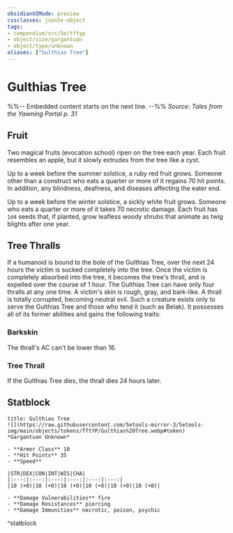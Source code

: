 ```yaml
---
obsidianUIMode: preview
cssclasses: json5e-object
tags:
- compendium/src/5e/tftyp
- object/size/gargantuan
- object/type/unknown
aliases: ["Gulthias Tree"]
---
```

# Gulthias Tree
%%-- Embedded content starts on the next line. --%%
*Source: Tales from the Yawning Portal p. 31*  

## Fruit

Two magical fruits (evocation school) ripen on the tree each year. Each fruit resembles an apple, but it slowly extrudes from the tree like a cyst.

Up to a week before the summer solstice, a ruby red fruit grows. Someone other than a construct who eats a quarter or more of it regains 70 hit points. In addition, any blindness, deafness, and diseases affecting the eater end.

Up to a week before the winter solstice, a sickly white fruit grows. Someone who eats a quarter or more of it takes 70 necrotic damage. Each fruit has `1d4` seeds that, if planted, grow leafless woody shrubs that animate as twig blights after one year.

## Tree Thralls

If a humanoid is bound to the bole of the Gulthias Tree, over the next 24 hours the victim is sucked completely into the tree. Once the victim is completely absorbed into the tree, it becomes the tree's thrall, and is expelled over the course of 1 hour. The Gulthias Tree can have only four thralls at any one time. A victim's skin is rough, gray, and bark-like. A thrall is totally corrupted, becoming neutral evil. Such a creature exists only to serve the Gulthias Tree and those who tend it (such as Belak). It possesses all of its former abilities and gains the following traits:

### Barkskin

The thrall's AC can't be lower than 16.

### Tree Thrall

If the Gulthias Tree dies, the thrall dies 24 hours later.

## Statblock

```ad-statblock
title: Gulthias Tree
![](https://raw.githubusercontent.com/5etools-mirror-3/5etools-img/main/objects/tokens/TftYP/Gulthias%20Tree.webp#token)
*Gargantuan Unknown*

- **Armor Class** 10
- **Hit Points** 35
- **Speed** 

|STR|DEX|CON|INT|WIS|CHA|
|:---:|:---:|:---:|:---:|:---:|:---:|
|10 (+0)|10 (+0)|10 (+0)|10 (+0)|10 (+0)|10 (+0)|

- **Damage Vulnerabilities** fire
- **Damage Resistances** piercing
- **Damage Immunities** necrotic, poison, psychic
```
^statblock
